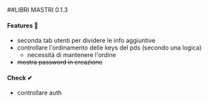 ##LIBRI MASTRI 0.1.3

#### Features 🚀
- seconda tab utenti per dividere le info aggiuntive
- controllare l'ordinamento delle keys del pds (secondo una logica)
  - necessità di mantenere l'ordine
- ~~mostra password in creazione~~

#### Check ✔
- controllare auth


